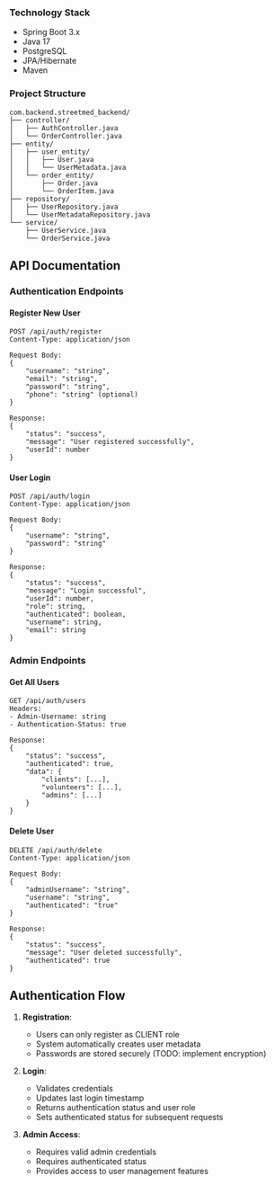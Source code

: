 ### Technology Stack
- Spring Boot 3.x
- Java 17
- PostgreSQL
- JPA/Hibernate
- Maven

### Project Structure
```
com.backend.streetmed_backend/
├── controller/
│   ├── AuthController.java
│   └── OrderController.java
├── entity/
│   ├── user_entity/
│   │   ├── User.java
│   │   └── UserMetadata.java
│   └── order_entity/
│       ├── Order.java
│       └── OrderItem.java
├── repository/
│   ├── UserRepository.java
│   └── UserMetadataRepository.java
└── service/
    ├── UserService.java
    └── OrderService.java
```

## API Documentation

### Authentication Endpoints

#### Register New User
```http
POST /api/auth/register
Content-Type: application/json

Request Body:
{
    "username": "string",
    "email": "string",
    "password": "string",
    "phone": "string" (optional)
}

Response:
{
    "status": "success",
    "message": "User registered successfully",
    "userId": number
}
```

#### User Login
```http
POST /api/auth/login
Content-Type: application/json

Request Body:
{
    "username": "string",
    "password": "string"
}

Response:
{
    "status": "success",
    "message": "Login successful",
    "userId": number,
    "role": string,
    "authenticated": boolean,
    "username": string,
    "email": string
}
```

### Admin Endpoints

#### Get All Users
```http
GET /api/auth/users
Headers:
- Admin-Username: string
- Authentication-Status: true

Response:
{
    "status": "success",
    "authenticated": true,
    "data": {
        "clients": [...],
        "volunteers": [...],
        "admins": [...]
    }
}
```

#### Delete User
```http
DELETE /api/auth/delete
Content-Type: application/json

Request Body:
{
    "adminUsername": "string",
    "username": "string",
    "authenticated": "true"
}

Response:
{
    "status": "success",
    "message": "User deleted successfully",
    "authenticated": true
}
```

## Authentication Flow

1. **Registration**:
   - Users can only register as CLIENT role
   - System automatically creates user metadata
   - Passwords are stored securely (TODO: implement encryption)

2. **Login**:
   - Validates credentials
   - Updates last login timestamp
   - Returns authentication status and user role
   - Sets authenticated status for subsequent requests

3. **Admin Access**:
   - Requires valid admin credentials
   - Requires authenticated status
   - Provides access to user management features